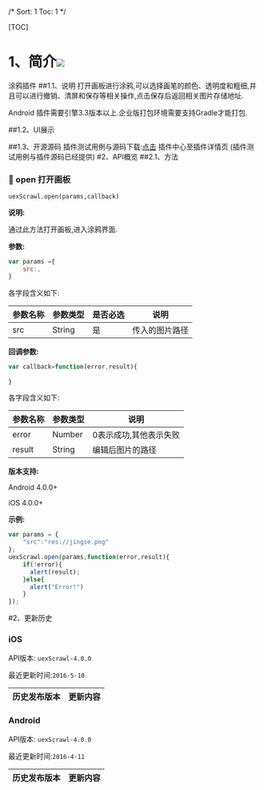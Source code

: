 /*
Sort: 1
Toc: 1
*/

[TOC]

 # 1、简介[![](http://appcan-download.oss-cn-beijing.aliyuncs.com/%E5%85%AC%E6%B5%8B%2Fgf.png)]()<ignore>
 涂鸦插件
##1.1、说明<ignore>
 打开画板进行涂鸦,可以选择画笔的颜色、透明度和粗细,并且可以进行撤销、清屏和保存等相关操作,点击保存后返回相关图片存储地址. 

 Android 插件需要引擎3.3版本以上.企业版打包环境需要支持Gradle才能打包.

##1.2、UI展示<ignore>

##1.3、开源源码<ignore>
插件测试用例与源码下载:[点击]() 插件中心至插件详情页 (插件测试用例与插件源码已经提供)
#2、API概览<ignore>
 ##2.1、方法<ignore>

### 🍭 open 打开画板

`uexScrawl.open(params,callback)`

**说明:**

通过此方法打开画板,进入涂鸦界面.

**参数:**

```javascript
var params ={
    src:,
}
```

各字段含义如下:

| 参数名称 | 参数类型   | 是否必选 | 说明      |
| ---- | ------ | ---- | ------- |
| src  | String | 是    | 传入的图片路径 |

**回调参数:**

```javascript
var callback=function(error,result){
	  
}
```

各字段含义如下:

| 参数名称   | 参数类型   | 说明           |
| ------ | ------ | ------------ |
| error  | Number | 0表示成功,其他表示失败 |
| result | String | 编辑后图片的路径     |

**版本支持:**

Android 4.0.0+    

iOS 4.0.0+

**示例:**

```javascript
var params = {
    "src":"res://jingse.png"
};
uexScrawl.open(params,function(error,result){
  	if(!error){
      alert(result);
  	}else{
      alert("Error!")
  	}
});
```

#2、更新历史 <ignore>

### iOS<ignore>

API版本: `uexScrawl-4.0.0`

最近更新时间:`2016-5-10`

| 历史发布版本 | 更新内容              |
| ------ | ----------------- |

### Android<ignore>

API版本: `uexScrawl-4.0.0`

最近更新时间:`2016-4-11`

| 历史发布版本 | 更新内容 |
| ------ | ---- |
